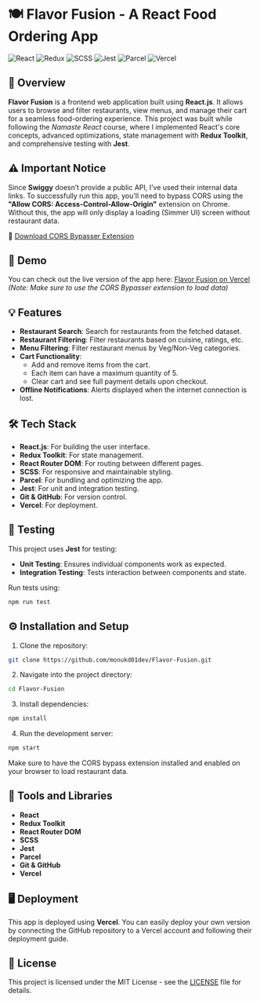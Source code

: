 
# 🍽️ Flavor Fusion - A React Food Ordering App

![React](https://img.shields.io/badge/Frontend-React-blue)  ![Redux](https://img.shields.io/badge/State%20Management-Redux%20Toolkit-purple)  ![SCSS](https://img.shields.io/badge/Styles-SCSS-pink)  ![Jest](https://img.shields.io/badge/Testing-Jest-green)  ![Parcel](https://img.shields.io/badge/Bundler-Parcel-orange)  ![Vercel](https://img.shields.io/badge/Deployment-Vercel-black)  

## 📖 Overview

**Flavor Fusion** is a frontend web application built using **React.js**. It allows users to browse and filter restaurants, view menus, and manage their cart for a seamless food-ordering experience. This project was built while following the *Namaste React* course, where I implemented React's core concepts, advanced optimizations, state management with **Redux Toolkit**, and comprehensive testing with **Jest**.

## ⚠️ Important Notice

Since **Swiggy** doesn’t provide a public API, I’ve used their internal data links. To successfully run this app, you'll need to bypass CORS using the **"Allow CORS: Access-Control-Allow-Origin"** extension on Chrome. Without this, the app will only display a loading (Simmer UI) screen without restaurant data.

🔗 [Download CORS Bypasser Extension](https://chromewebstore.google.com/detail/allow-cors-access-control/lhobafahddgcelffkeicbaginigeejlf)

## 🚀 Demo

You can check out the live version of the app here: [Flavor Fusion on Vercel](https://your-vercel-link.com)  
*(Note: Make sure to use the CORS Bypasser extension to load data)*

## 💡 Features

- **Restaurant Search**: Search for restaurants from the fetched dataset.
- **Restaurant Filtering**: Filter restaurants based on cuisine, ratings, etc.
- **Menu Filtering**: Filter restaurant menus by Veg/Non-Veg categories.
- **Cart Functionality**:
  - Add and remove items from the cart.
  - Each item can have a maximum quantity of 5.
  - Clear cart and see full payment details upon checkout.
- **Offline Notifications**: Alerts displayed when the internet connection is lost.

## 🛠️ Tech Stack

- **React.js**: For building the user interface.
- **Redux Toolkit**: For state management.
- **React Router DOM**: For routing between different pages.
- **SCSS**: For responsive and maintainable styling.
- **Parcel**: For bundling and optimizing the app.
- **Jest**: For unit and integration testing.
- **Git & GitHub**: For version control.
- **Vercel**: For deployment.

## 🧪 Testing

This project uses **Jest** for testing:

- **Unit Testing**: Ensures individual components work as expected.
- **Integration Testing**: Tests interaction between components and state.

Run tests using:

```bash
npm run test
```

## ⚙️ Installation and Setup

1. Clone the repository:

```bash
git clone https://github.com/monukd01dev/Flavor-Fusion.git
```

2. Navigate into the project directory:

```bash
cd Flavor-Fusion
```

3. Install dependencies:

```bash
npm install
```

4. Run the development server:

```bash
npm start
```

Make sure to have the CORS bypass extension installed and enabled on your browser to load restaurant data.

## 🔧 Tools and Libraries

- **React**
- **Redux Toolkit**
- **React Router DOM**
- **SCSS**
- **Jest**
- **Parcel**
- **Git & GitHub**
- **Vercel**

## 🖥️ Deployment

This app is deployed using **Vercel**. You can easily deploy your own version by connecting the GitHub repository to a Vercel account and following their deployment guide.

## 📝 License

This project is licensed under the MIT License - see the [LICENSE](LICENSE) file for details.

